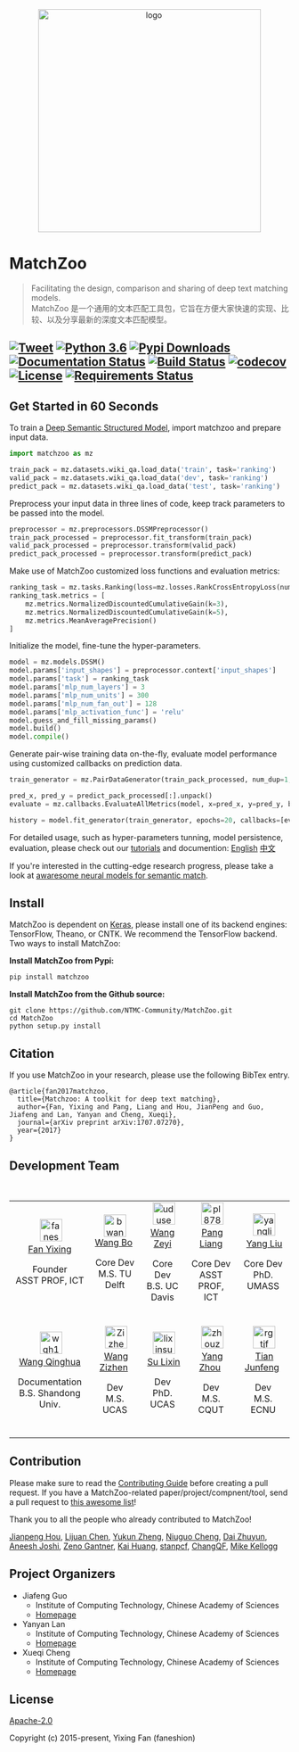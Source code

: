 <div align='center'>
<img src="https://github.com/NTMC-Community/MatchZoo/blob/master/artworks/matchzoo-logo.png?raw=true" width = "400"  alt="logo" align="center" />
</div>

# MatchZoo

> Facilitating the design, comparison and sharing of deep text matching models.<br/>
> MatchZoo 是一个通用的文本匹配工具包，它旨在方便大家快速的实现、比较、以及分享最新的深度文本匹配模型。

[![Tweet](https://img.shields.io/twitter/url/http/shields.io.svg?style=social)](https://twitter.com/intent/tweet?text=MatchZoo:%20deep%20learning%20for%20semantic%20matching&url=https://github.com/NTMC-Community/MatchZoo)
[![Python 3.6](https://img.shields.io/badge/python-3.6-blue.svg)](https://www.python.org/downloads/release/python-360/)
[![Pypi Downloads](https://img.shields.io/pypi/dm/matchzoo.svg?label=pypi)](https://pypi.org/project/MatchZoo/)
[![Documentation Status](https://readthedocs.org/projects/matchzoo/badge/?version=master)](https://matchzoo.readthedocs.io/en/master/?badge=master)
[![Build Status](https://travis-ci.org/NTMC-Community/MatchZoo.svg?branch=master)](https://travis-ci.org/NTMC-Community/MatchZoo/)
[![codecov](https://codecov.io/gh/NTMC-Community/MatchZoo/branch/master/graph/badge.svg)](https://codecov.io/gh/NTMC-Community/MatchZoo)
[![License](https://img.shields.io/badge/License-Apache%202.0-yellowgreen.svg)](https://opensource.org/licenses/Apache-2.0)
[![Requirements Status](https://requires.io/github/NTMC-Community/MatchZoo/requirements.svg?branch=master)](https://requires.io/github/NTMC-Community/MatchZoo/requirements/?branch=master)
---

## Get Started in 60 Seconds

To train a [Deep Semantic Structured Model](https://www.microsoft.com/en-us/research/project/dssm/), import matchzoo and prepare input data.

```python
import matchzoo as mz

train_pack = mz.datasets.wiki_qa.load_data('train', task='ranking')
valid_pack = mz.datasets.wiki_qa.load_data('dev', task='ranking')
predict_pack = mz.datasets.wiki_qa.load_data('test', task='ranking')
```

Preprocess your input data in three lines of code, keep track parameters to be passed into the model.

```python
preprocessor = mz.preprocessors.DSSMPreprocessor()
train_pack_processed = preprocessor.fit_transform(train_pack)
valid_pack_processed = preprocessor.transform(valid_pack)
predict_pack_processed = preprocessor.transform(predict_pack)
```

Make use of MatchZoo customized loss functions and evaluation metrics:

```python
ranking_task = mz.tasks.Ranking(loss=mz.losses.RankCrossEntropyLoss(num_neg=4))
ranking_task.metrics = [
    mz.metrics.NormalizedDiscountedCumulativeGain(k=3),
    mz.metrics.NormalizedDiscountedCumulativeGain(k=5),
    mz.metrics.MeanAveragePrecision()
]
```

Initialize the model, fine-tune the hyper-parameters.

```python
model = mz.models.DSSM()
model.params['input_shapes'] = preprocessor.context['input_shapes']
model.params['task'] = ranking_task
model.params['mlp_num_layers'] = 3
model.params['mlp_num_units'] = 300
model.params['mlp_num_fan_out'] = 128
model.params['mlp_activation_func'] = 'relu'
model.guess_and_fill_missing_params()
model.build()
model.compile()
```

Generate pair-wise training data on-the-fly, evaluate model performance using customized callbacks on prediction data.

```python
train_generator = mz.PairDataGenerator(train_pack_processed, num_dup=1, num_neg=4, batch_size=64, shuffle=True)

pred_x, pred_y = predict_pack_processed[:].unpack()
evaluate = mz.callbacks.EvaluateAllMetrics(model, x=pred_x, y=pred_y, batch_size=len(pred_x))

history = model.fit_generator(train_generator, epochs=20, callbacks=[evaluate], workers=5, use_multiprocessing=False)
```

For detailed usage, such as hyper-parameters tunning, model persistence, evaluation, please check out our [tutorials](https://github.com/NTMC-Community/MatchZoo/tree/master/tutorials) and documention: [English](https://matchzoo.readthedocs.io/en/master/) [中文](https://matchzoo.readthedocs.io/zh/latest/)

If you're interested in the cutting-edge research progress, please take a look at [awaresome neural models for semantic match](https://github.com/NTMC-Community/awaresome-neural-models-for-semantic-match).

## Install

MatchZoo is dependent on [Keras](https://github.com/keras-team/keras), please install one of its backend engines: TensorFlow, Theano, or CNTK. We recommend the TensorFlow backend. Two ways to install MatchZoo:

**Install MatchZoo from Pypi:**

```python
pip install matchzoo
```

**Install MatchZoo from the Github source:**

```
git clone https://github.com/NTMC-Community/MatchZoo.git
cd MatchZoo
python setup.py install
```



## Citation

If you use MatchZoo in your research, please use the following BibTex entry.

```
@article{fan2017matchzoo,
  title={Matchzoo: A toolkit for deep text matching},
  author={Fan, Yixing and Pang, Liang and Hou, JianPeng and Guo, Jiafeng and Lan, Yanyan and Cheng, Xueqi},
  journal={arXiv preprint arXiv:1707.07270},
  year={2017}
}
```


## Development Team

​ ​ ​ ​ ​
<table border="0">
  <tbody>
    <tr align="center">
      <td>
        ​ <a href="https://github.com/faneshion"><img width="40" height="40" src="https://github.com/faneshion.png?s=40" alt="faneshion"></a><br>
        ​ <a href="http://www.bigdatalab.ac.cn/~fanyixing/">Fan Yixing</a> ​
        <p>Founder<br>
        ASST PROF, ICT</p>​
      </td>
      <td>
         <a href="https://github.com/bwanglzu"><img width="40" height="40" src="https://github.com/bwanglzu.png?s=40" alt="bwanglzu"></a><br>
         <a href="https://github.com/bwanglzu">Wang Bo</a> ​
        <p>Core Dev<br> M.S. TU Delft</p>​
      </td>
      <td>
        ​ <a href="https://github.com/uduse"><img width="40" height="40" src="https://github.com/uduse.png?s=36" alt="uduse"></a><br>
         <a href="https://github.com/uduse">Wang Zeyi</a>
         <p>Core Dev<br> B.S. UC Davis</p>​
      </td>
      <td>
        ​ <a href="https://github.com/pl8787"><img width="40" height="40" src="https://github.com/pl8787.png?s=40" alt="pl8787"></a><br>
        ​ <a href="https://github.com/pl8787">Pang Liang</a>
        <p>Core Dev<br>
        ASST PROF, ICT</p>​
      </td>
      <td>
        ​ <a href="https://github.com/yangliuy"><img width="40" height="40" src="https://github.com/yangliuy.png?s=40" alt="yangliuy"></a><br>
        ​ <a href="https://github.com/yangliuy">Yang Liu</a>
        <p>Core Dev<br>
        PhD. UMASS</p>​
      </td>
    </tr>
    <tr align="center">
      <td>
        ​ <a href="https://github.com/wqh17101"><img width="40" height="40" src="https://github.com/wqh17101.png?s=40" alt="wqh17101"></a><br>
        ​ <a href="https://github.com/wqh17101">Wang Qinghua</a> ​
        <p>Documentation<br>
        B.S. Shandong Univ.</p>​
      </td>
      <td>
        ​ <a href="https://github.com/ZizhenWang"><img width="40" height="40" src="https://github.com/ZizhenWang.png?s=40" alt="ZizhenWang"></a><br>
        ​ <a href="https://github.com/ZizhenWang">Wang Zizhen</a> ​
        <p>Dev<br>
        M.S. UCAS</p>​
      </td>
      <td>
        ​ <a href="https://github.com/lixinsu"><img width="40" height="40" src="https://github.com/lixinsu.png?s=40" alt="lixinsu"></a><br>
        ​ <a href="https://github.com/lixinsu">Su Lixin</a>
        <p>Dev<br>
        PhD. UCAS</p>​
      </td>
      <td>
        ​ <a href="https://github.com/zhouzhouyang520"><img width="40" height="40" src="https://github.com/zhouzhouyang520.png?s=40" alt="zhouzhouyang520"></a><br>
        ​ <a href="https://github.com/zhouzhouyang520">Yang Zhou</a> ​
        <p>Dev<br>
        M.S. CQUT</p>​
      </td>
      <td>
        ​ <a href="https://github.com/rgtjf"><img width="40" height="40" src="https://github.com/rgtjf.png?s=36" alt="rgtjf"></a><br>
        ​ <a href="https://github.com/rgtjf">Tian Junfeng</a> ​
        <p>Dev<br>
        M.S. ECNU</p>​
      </td>
    </tr>
  </tbody>
</table>



## Contribution

Please make sure to read the [Contributing Guide](./CONTRIBUTING.md) before creating a pull request. If you have a MatchZoo-related paper/project/compnent/tool, send a pull request to [this awesome list](https://github.com/NTMC-Community/awaresome-neural-models-for-semantic-match)!

Thank you to all the people who already contributed to MatchZoo!

[Jianpeng Hou](https://github.com/HouJP), [Lijuan Chen](https://github.com/githubclj), [Yukun Zheng](https://github.com/zhengyk11), [Niuguo Cheng](https://github.com/niuox), [Dai Zhuyun](https://github.com/AdeDZY), [Aneesh Joshi](https://github.com/aneesh-joshi), [Zeno Gantner](https://github.com/zenogantner), [Kai Huang](https://github.com/hkvision), [stanpcf](https://github.com/stanpcf), [ChangQF](https://github.com/ChangQF), [Mike Kellogg
](https://github.com/wordreference)




## Project Organizers

- Jiafeng Guo
  * Institute of Computing Technology, Chinese Academy of Sciences
  * [Homepage](http://www.bigdatalab.ac.cn/~gjf/)
- Yanyan Lan
  * Institute of Computing Technology, Chinese Academy of Sciences
  * [Homepage](http://www.bigdatalab.ac.cn/~lanyanyan/)
- Xueqi Cheng
  * Institute of Computing Technology, Chinese Academy of Sciences
  * [Homepage](http://www.bigdatalab.ac.cn/~cxq/)





## License

[Apache-2.0](https://opensource.org/licenses/Apache-2.0)

Copyright (c) 2015-present, Yixing Fan (faneshion)
